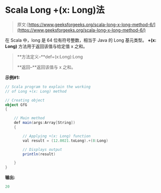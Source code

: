 # Scala Long +(x: Long)法

> 原文:[https://www.geeksforgeeks.org/scala-long-x-long-method-6/](https://www.geeksforgeeks.org/scala-long-x-long-method-6/)

在 Scala 中，long 是 64 位有符号整数，相当于 Java 的 Long 基元类型。 **+(x: Long)** 方法用于返回该值与给定值 x 之和。

> **方法定义–**def+(x:Long):Long
> 
> **返回–**返回该值与 x 之和。

**示例#1:**

```scala
// Scala program to explain the working 
// of Long +(x: Long) method

// Creating object
object GfG
{ 

    // Main method
    def main(args:Array[String])
    {

        // Applying +(x: Long) function
        val result = (12.0021.toLong).+(8:Long)

        // Displays output
        println(result)

    }
} 
```

**输出:**

```scala
20

```